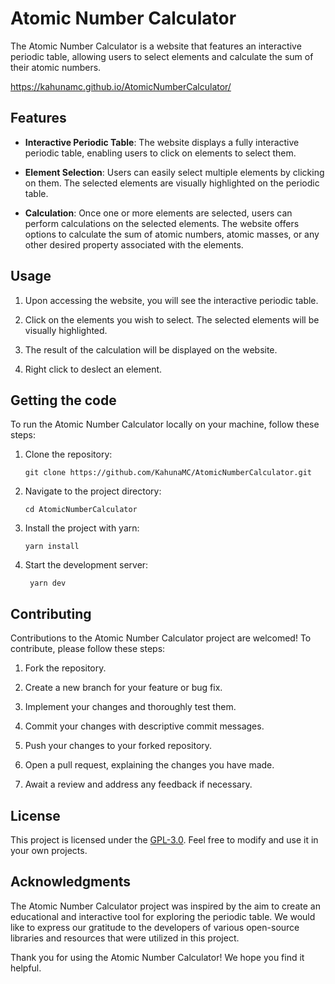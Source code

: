 # Atomic Number Calculator

The Atomic Number Calculator is a website that features an interactive periodic table, allowing users to select elements and calculate the sum of their atomic numbers.

https://kahunamc.github.io/AtomicNumberCalculator/

## Features

- **Interactive Periodic Table**: The website displays a fully interactive periodic table, enabling users to click on elements to select them.

- **Element Selection**: Users can easily select multiple elements by clicking on them. The selected elements are visually highlighted on the periodic table.

- **Calculation**: Once one or more elements are selected, users can perform calculations on the selected elements. The website offers options to calculate the sum of atomic numbers, atomic masses, or any other desired property associated with the elements.

## Usage

1. Upon accessing the website, you will see the interactive periodic table.

2. Click on the elements you wish to select. The selected elements will be visually highlighted.

3. The result of the calculation will be displayed on the website.

4. Right click to deslect an element.

## Getting the code

To run the Atomic Number Calculator locally on your machine, follow these steps:

1. Clone the repository:

   ```
   git clone https://github.com/KahunaMC/AtomicNumberCalculator.git
   ```

2. Navigate to the project directory:

   ```
   cd AtomicNumberCalculator
   ```

3. Install the project with yarn:

   ```
   yarn install
   ```

4. Start the development server:

   ```
    yarn dev
    ```


## Contributing

Contributions to the Atomic Number Calculator project are welcomed! To contribute, please follow these steps:

1. Fork the repository.

2. Create a new branch for your feature or bug fix.

3. Implement your changes and thoroughly test them.

4. Commit your changes with descriptive commit messages.

5. Push your changes to your forked repository.

6. Open a pull request, explaining the changes you have made.

7. Await a review and address any feedback if necessary.

## License

This project is licensed under the [GPL-3.0](LICENSE). Feel free to modify and use it in your own projects.

## Acknowledgments

The Atomic Number Calculator project was inspired by the aim to create an educational and interactive tool for exploring the periodic table. We would like to express our gratitude to the developers of various open-source libraries and resources that were utilized in this project.

Thank you for using the Atomic Number Calculator! We hope you find it helpful.
